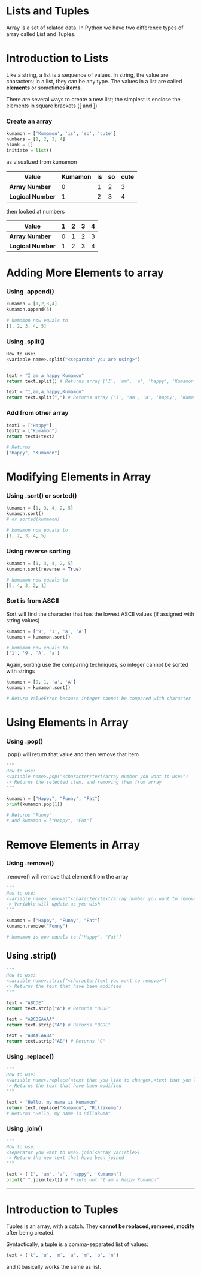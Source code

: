 # Lists and Tuples
Array is a set of related data. In Python we have two difference types of array called List and Tuples.

# Introduction to Lists
Like a string, a list is a sequence of values. In string, the value are characters; in a list, they can be any type. The values in a list are called **elements** or sometimes **items**.

There are several ways to create a new list; the simplest is enclose the elements in square brackets ([ and ])

### Create an array
```python
kumamon = ['Kumamon', 'is', 'so', 'cute']
numbers = [1, 2, 3, 4]
blank = []
initiate = list()
```

as visualized from kumamon

| **Value**          | Kumamon | is | so | cute |
| ------------------ | ------- | -- | -- | ---- |
| **Array Number**   | 0       | 1  | 2  | 3    |
| **Logical Number** | 1       | 2  | 3  | 4    |


then looked at numbers

| **Value**          | 1 | 2 | 3 | 4 |
| ------------------ | - | - | - | - |
| **Array Number**   | 0 | 1 | 2 | 3 |
| **Logical Number** | 1 | 2 | 3 | 4 |

# Adding More Elements to array
### Using .append()
```Python
kumamon = [1,2,3,4]
kumamon.append(5)

# kumamon now equals to
[1, 2, 3, 4, 5]
```

### Using .split()
```Python
How to use:
<variable name>.split("<separator you are using>")


text = "I am a happy Kumamon"
return text.split() # Returns array ['I', 'am', 'a', 'happy', 'Kumamon']

text = "I,am,a,happy,Kumamon"
return text.split(",") # Returns array ['I', 'am', 'a', 'happy', 'Kumamon']
```

### Add from other array
```python
text1 = ["Happy"]
text2 = ["Kumamon"]
return text1+text2

# Returns
["Happy", "Kumamon"]
```

# Modifying Elements in Array
### Using .sort() or sorted()
```python
kumamon = [1, 3, 4, 2, 5]
kumamon.sort()
# or sorted(kumamon)

# kumamon now equals to
[1, 2, 3, 4, 5]
```

### Using reverse sorting
```Python
kumamon = [1, 3, 4, 2, 5]
kumamon.sort(reverse = True)

# kumamon now equals to
[5, 4, 3, 2, 1]
```

### Sort is from ASCII
Sort will find the character that has the lowest ASCII values (if assigned with string values)
```Python
kumamon = ['9', '1', 'a', 'A']
kumamon = kumamon.sort()

# kumamon now equals to
['1', '9', 'A', 'a']
```

Again, sorting use the comparing techniques, so integer cannot be sorted with strings
```Python
kumamon = [9, 1, 'a', 'A']
kumamon = kumamon.sort()

# Return ValueError because integer cannot be compared with character
```

# Using Elements in Array
### Using .pop()
.pop() will return that value and then remove that item
```Python
"""
How to use:
<variable name>.pop("<character/text/array number you want to use>")
-> Returns the selected item, and removing them from array
"""

kumamon = ["Happy", "Funny", "Fat"]
print(kumamon.pop(1))

# Returns "Funny"
# and kumamon = ["Happy", "Fat"]
```

# Remove Elements in Array
### Using .remove()
.remove() will remove that element from the array
```python
"""
How to use:
<variable name>.remove("<character/text/array number you want to remove>")
-> Variable will update as you wish
"""

kumamon = ["Happy", "Funny", "Fat"]
kumamon.remove("Funny")

# kumamon is now equals to ["Happy", "Fat"]
```

## Using .strip()
```Python
"""
How to use:
<variable name>.strip("<character/text you want to remove>")
-> Returns the text that have been modified
"""

text = "ABCDE"
return text.strip("A") # Returns "BCDE"

text = "ABCDEAAAA"
return text.strip("A") # Returns "BCDE"

text = "ABAACAABA"
return text.strip("AB") # Returns "C"
```

### Using .replace()
```Python
"""
How to use:
<variable name>.replace(<text that you like to change>,<text that you like to change to>)
-> Returns the text that have been modified
"""

text = "Hello, my name is Kumamon"
return text.replace("Kumamon", "Rillakuma")
# Returns "Hello, my name is Rillakuma"
```

### Using .join()
```Python
"""
How to use:
<separator you want to use>.join(<array variable>)
-> Return the new text that have been joined
"""

text = ['I', 'am', 'a', 'happy', 'Kumamon']
print(" ".join(text)) # Prints out "I am a happy Kumamon"
```

---

# Introduction to Tuples
Tuples is an array, with a catch. They **cannot be replaced, removed, modify** after being created.

Syntactically, a tuple is a comma-separated list of values:
```Python
text = ('k', 'u', 'm', 'a', 'm', 'o', 'n')
```

and it basically works the same as list.
